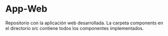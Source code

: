 # App-Web

Repositorio con la aplicación web desarrollada. La carpeta components en el directorio src contiene todos los componentes implementados.

